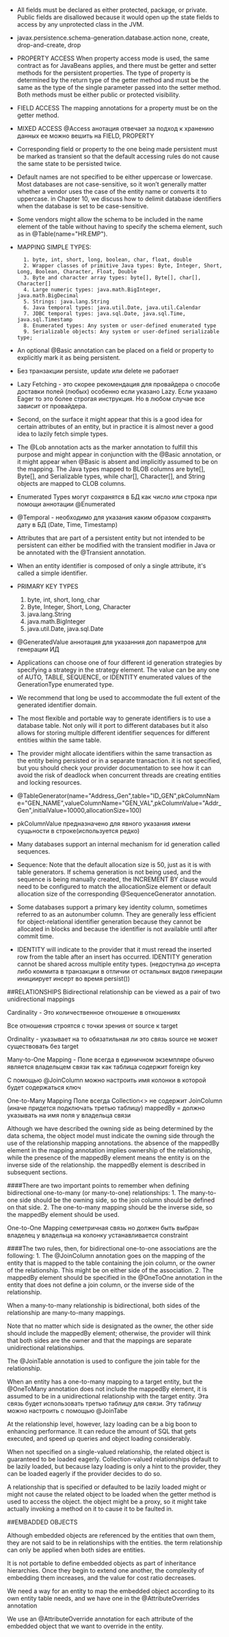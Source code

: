 * All fields must be declared as either protected, package, or private. Public fields are disallowed because it would open up the state fields to access by any unprotected class in the JVM. 
* javax.persistence.schema-generation.database.action	none, create, drop-and-create, drop
* PROPERTY ACCESS When property access mode is used, the same contract as for JavaBeans applies, and there must be getter and setter methods for the persistent properties. The type of property is determined by the return type of the getter method and must be the same as the type of the single parameter passed into the setter method. Both methods must be either public or protected visibility.
* FIELD ACCESS The mapping annotations for a property must be on the getter method.
* MIXED ACCESS @Access анотация отвечает за подход к хранению данных ее можно вешить на FIELD, PROPERTY
* Corresponding field or property to the one being made persistent must be marked as transient so that the default accessing rules do not cause the same state to be persisted twice.
* Default names are not specified to be either uppercase or lowercase. Most databases are not case-sensitive,  so it won’t generally matter whether a vendor uses the case of the entity name or converts it to uppercase. in Chapter 10, we discuss how to delimit database identifiers when the database is set to be case-sensitive.
* Some vendors might allow the schema to be included in the name element of the table without having to specify the schema element, such as in @Table(name="HR.EMP").

* MAPPING SIMPLE TYPES:

		1. byte, int, short, long, boolean, char, float, double
		2. Wrapper classes of primitive Java types: Byte, Integer, Short, Long, Boolean, Character, Float, Double
		3. Byte and character array types: byte[], Byte[], char[], Character[]
		4. Large numeric types: java.math.BigInteger, java.math.BigDecimal
		5. Strings: java.lang.String
		6. Java temporal types: java.util.Date, java.util.Calendar
		7. JDBC temporal types: java.sql.Date, java.sql.Time, java.sql.Timestamp
		8. Enumerated types: Any system or user-defined enumerated type
		9. Serializable objects: Any system or user-defined serializable type;

* An optional @Basic annotation can be placed on a field or property to explicitly mark it as being persistent.
* Без транзакции persiste, update или delete не работает
* Lazy Fetching - это скорее рекомендация для провайдера о способе доставки полей (любых) особенно если указано Lazy. Если указано Eager то это более строгая инструкция. Но в любом случае все зависит от провайдера.
* Second, on the surface it might appear that this is a good idea for certain attributes of an entity, but in practice it is almost never a good idea to lazily fetch simple types. 
* The @Lob annotation acts as the marker annotation to fulfill this purpose and might appear in conjunction with the @Basic annotation, or it might appear when @Basic is absent and implicitly assumed to be on the mapping. The Java types mapped to BLOB columns are byte[], Byte[], and Serializable types, while char[], Character[], and String objects are mapped to CLOB columns.  
* Enumerated Types могут сохранятся в БД как число или строка при помощи аннотации @Enumerated 
* @Temporal - необходимо для указания каким образом сохранять дату в БД (Date, Time, Timestamp)
* Attributes that are part of a persistent entity but not intended to be persistent can either be modified with the transient modifier in Java or be annotated with the @Transient annotation.
* When an entity identifier is composed of only a single attribute, it's called a simple identifier. 

* PRIMARY KEY TYPES
 	1.  byte, int, short, long, char 
 	2.  Byte, Integer, Short, Long, Character 
 	3.  java.lang.String 
 	4. 	java.math.BigInteger 
 	5.	java.util.Date, java.sql.Date 
* @GeneratedValue аннотация для указанния доп параметров для генерации ИД
* Applications can choose one of four different id generation strategies by specifying a strategy in the strategy element. The value can be any one of AUTO, TABLE, SEQUENCE, or IDENTITY enumerated values of the GenerationType enumerated type. 
* We recommend that long be used to accommodate the full extent of the generated identifier domain.
* The most flexible and portable way to generate identifiers is to use a database table. Not only will it port to different databases but it also allows for storing multiple different identifier sequences for different entities within the same table. 
* The provider might allocate identifiers within the same transaction as the entity being persisted or in a separate transaction. it is not specified, but you should check your provider documentation to see how it can avoid the risk of deadlock when concurrent threads are creating entities and locking resources. 
* @TableGenerator(name="Address_Gen",table="ID_GEN",pkColumnName="GEN_NAME",valueColumnName="GEN_VAL",pkColumnValue="Addr_Gen",initialValue=10000,allocationSize=100) 
* pkColumnValue  предназначено для явного указания имени сущьности в строке(используется редко)
* Many databases support an internal mechanism for id generation called sequences.
* Sequence: Note that the default allocation size is 50, just as it is with table generators. If schema generation is not being used, and the sequence is being manually created, the INCREMENT BY clause would need to be configured to match the allocationSize element or default allocation size of the corresponding @SequenceGenerator annotation. 
* Some databases support a primary key identity column, sometimes referred to as an autonumber column. They are generally less efficient for object-relational identifier generation because they cannot be allocated in blocks and because the identifier is not available until after commit time. 
* IDENTITY will indicate to the provider that it must reread the inserted row from the table after an insert has occurred. IDENTITY generation cannot be shared across multiple entity types. (недоступна до инсерта либо коммита в транзакции в отличии от остальных видов гинерации инициирует инсерт во время persist())

##RELATIONSHIPS
Bidirectional relationship can be viewed as a pair of two unidirectional mappings

Cardinality - Это количественное отношение в отношениях

Все отношения строятся с точки зрения от source к target

Ordinality - указывает на то обязатильная ли это связь source не может существовать без target

Many-to-One Mapping - Поле всегда в единичном экземпляре обычно является владельцем связи так как таблица содержит foreign key

С помощью @JoinColumn можно настроить имя колонки в которой будет содержаться ключ

One-to-Many Mapping Поле всегда Collection<> не содержит  JoinColumn (иначе придется подключать третью таблицу) mappedBy = должно указывать на имя поля у владельца связи

Although we have described the owning side as being determined by the data schema, the object model must indicate the owning side through the use of the relationship mapping annotations. the absence of the mappedBy element in the mapping annotation implies ownership of the relationship, while the presence of the mappedBy element means the entity is on the inverse side of the relationship. the mappedBy element is described in subsequent sections.

####There are two important points to remember when defining bidirectional one-to-many (or many-to-one) relationships: 
	1. The many-to-one side should be the owning side, so the join column should be defined on that side. 
	2. The one-to-many mapping should be the inverse side, so the mappedBy element should  be used. 

One-to-One Mapping семетричная связь но должен быть выбран владелец у владельца на колонку устанавливается constraint

####The two rules, then, for bidirectional one-to-one associations are the following: 
	1. The @JoinColumn annotation goes on the mapping of the entity that is mapped to the table containing the join column, or the owner of the relationship. This might be on either side of the association. 
	2. The mappedBy element should be specified in the @OneToOne annotation in the entity that does not define a join column, or the inverse side of the relationship. 
	

When a many-to-many relationship is bidirectional, both sides of the relationship are many-to-many mappings.

Note that no matter which side is designated as the owner, the other side should include the mappedBy element; otherwise, the provider will think that both sides are the owner and that the mappings are separate unidirectional relationships. 

The @JoinTable annotation is used to configure the join table for the relationship. 

When an entity has a one-to-many mapping to a target entity, but the @OneToMany annotation does not include the mappedBy element, it is assumed to be in a unidirectional relationship with the target entity. Эта связь будет использовать третью таблицу для связи. Эту таблицу можно настроить с помощью @JoinTabe 

At the relationship level, however, lazy loading can be a big boon to enhancing performance. It can reduce the amount of SQL that gets executed, and speed up queries and object loading considerably. 

When not specified on a  single-valued relationship, the related object is guaranteed to be loaded eagerly. Collection-valued relationships default to be lazily loaded, but because lazy loading is only a hint to the provider, they can be loaded eagerly if the provider decides to do so. 

A relationship that is specified or defaulted to be lazily loaded might or might not cause the related object to be loaded when the getter method is used to access the object. the object might be a proxy, so it might take actually invoking a method on it to cause it to be faulted in. 

##EMBADDED OBJECTS

Although embedded objects are referenced by the entities that own them, they are not said to be in relationships with the entities. the term relationship can only be applied when both sides are entities. 

It is not portable to define embedded objects as part of inheritance hierarchies. Once they begin to extend one another, the complexity of embedding them increases, and the value for cost ratio decreases. 

We need a way for an entity to map the embedded object according to its own entity table needs, and we have one in the @AttributeOverrides annotation

We use an @AttributeOverride annotation for each attribute of the embedded object that we want to override in the entity. 

 
 